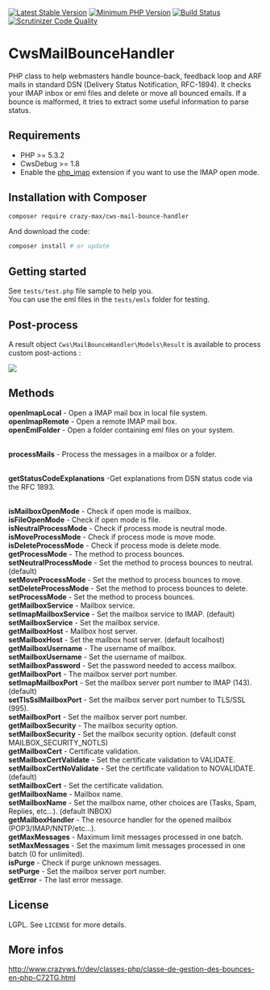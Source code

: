 [![Latest Stable Version](https://img.shields.io/packagist/v/crazy-max/cws-mail-bounce-handler.svg?style=flat-square)](https://packagist.org/packages/crazy-max/cws-mail-bounce-handler)
[![Minimum PHP Version](https://img.shields.io/badge/php-%3E%3D%205.3.2-8892BF.svg?style=flat-square)](https://php.net/)
[![Build Status](https://img.shields.io/travis/crazy-max/CwsMailBounceHandler/master.svg?style=flat-square)](https://travis-ci.org/crazy-max/CwsMailBounceHandler)
[![Scrutinizer Code Quality](https://img.shields.io/scrutinizer/g/crazy-max/CwsMailBounceHandler.svg?style=flat-square)](https://scrutinizer-ci.com/g/crazy-max/CwsMailBounceHandler)

# CwsMailBounceHandler

PHP class to help webmasters handle bounce-back, feedback loop and ARF mails in standard DSN (Delivery Status Notification, RFC-1894).
It checks your IMAP inbox or eml files and delete or move all bounced emails.
If a bounce is malformed, it tries to extract some useful information to parse status.

## Requirements

* PHP >= 5.3.2
* CwsDebug >= 1.8
* Enable the [php_imap](http://php.net/manual/en/book.imap.php) extension if you want to use the IMAP open mode.

## Installation with Composer

```bash
composer require crazy-max/cws-mail-bounce-handler
```

And download the code:

```bash
composer install # or update
```

## Getting started

See `tests/test.php` file sample to help you.<br />
You can use the eml files in the `tests/emls` folder for testing.

## Post-process

A result object `Cws\MailBounceHandler\Models\Result` is available to process custom post-actions :

![](https://raw.github.com/crazy-max/CwsMailBounceHandler/master/example.png)

## Methods

**openImapLocal** - Open a IMAP mail box in local file system.<br />
**openImapRemote** - Open a remote IMAP mail box.<br />
**openEmlFolder** - Open a folder containing eml files on your system.<br /><br />

**processMails** - Process the messages in a mailbox or a folder.<br /><br />

**getStatusCodeExplanations** -Get explanations from DSN status code via the RFC 1893.<br /><br />

**isMailboxOpenMode** - Check if open mode is mailbox.<br />
**isFileOpenMode** - Check if open mode is file.<br />
**isNeutralProcessMode** - Check if process mode is neutral mode.<br />
**isMoveProcessMode** - Check if process mode is move mode.<br />
**isDeleteProcessMode** - Check if process mode is delete mode.<br />
**getProcessMode** - The method to process bounces.<br />
**setNeutralProcessMode** - Set the method to process bounces to neutral. (default)<br />
**setMoveProcessMode** - Set the method to process bounces to move.<br />
**setDeleteProcessMode** - Set the method to process bounces to delete.<br />
**setProcessMode** - Set the method to process bounces.<br />
**getMailboxService** - Mailbox service.<br />
**setImapMailboxService** - Set the mailbox service to IMAP. (default)<br />
**setMailboxService** - Set the mailbox service.<br />
**getMailboxHost** - Mailbox host server.<br />
**setMailboxHost** - Set the mailbox host server. (default localhost)<br />
**getMailboxUsername** - The username of mailbox.<br />
**setMailboxUsername** - Set the username of mailbox.<br />
**setMailboxPassword** - Set the password needed to access mailbox.<br />
**getMailboxPort** - The mailbox server port number.<br />
**setImapMailboxPort** - Set the mailbox server port number to IMAP (143). (default)<br />
**setTlsSslMailboxPort** - Set the mailbox server port number to TLS/SSL (995).<br />
**setMailboxPort** - Set the mailbox server port number.<br />
**getMailboxSecurity** - The mailbox security option.<br />
**setMailboxSecurity** - Set the mailbox security option. (default const MAILBOX_SECURITY_NOTLS)<br />
**getMailboxCert** - Certificate validation.<br />
**setMailboxCertValidate** - Set the certificate validation to VALIDATE.<br />
**setMailboxCertNoValidate** - Set the certificate validation to NOVALIDATE. (default)<br />
**setMailboxCert** - Set the certificate validation.<br />
**getMailboxName** - Mailbox name.<br />
**setMailboxName** - Set the mailbox name, other choices are (Tasks, Spam, Replies, etc...). (default INBOX)<br />
**getMailboxHandler** - The resource handler for the opened mailbox (POP3/IMAP/NNTP/etc...).<br />
**getMaxMessages** - Maximum limit messages processed in one batch.<br />
**setMaxMessages** - Set the maximum limit messages processed in one batch (0 for unlimited).<br />
**isPurge** - Check if purge unknown messages.<br />
**setPurge** - Set the mailbox server port number.<br />
**getError** - The last error message.<br />

## License

LGPL. See ``LICENSE`` for more details.

## More infos

http://www.crazyws.fr/dev/classes-php/classe-de-gestion-des-bounces-en-php-C72TG.html
